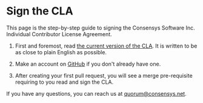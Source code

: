 # Sign the CLA

This page is the step-by-step guide to signing the Consensys Software Inc.
Individual Contributor License Agreement.

1. First and foremost, read [the current version of the CLA].
   It is written to be as close to plain English as possible.

2. Make an account on [GitHub] if you don't already have one.

3. After creating your first pull request, you will see a merge
   pre-requisite requiring to you read and sign the CLA.

If you have any questions, you can reach us at [quorum@consensys.net].

[github]: https://github.com/
[the current version of the cla]: https://gist.github.com/rojotek/978b48a5e8b68836856a8961d6887992
[quorum@consensys.net]: mailto:quorum@consensys.net?subject=Quorum+Key+Manager